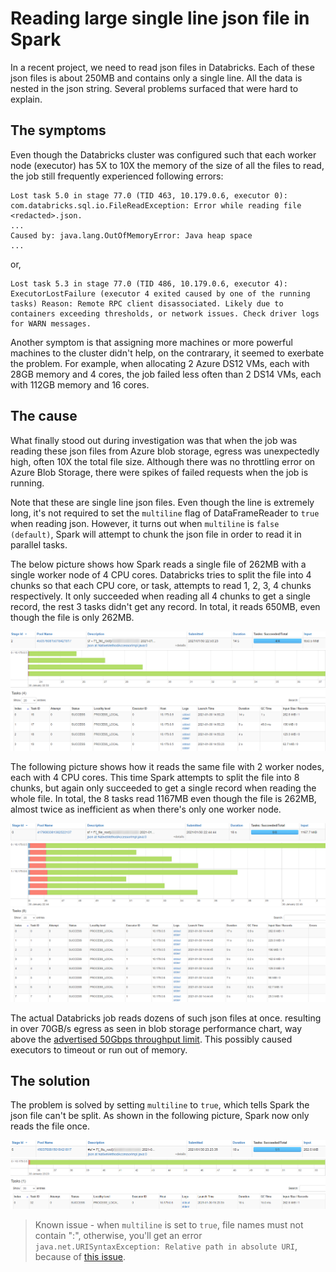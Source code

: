 # Reading large single line json file in Spark

In a recent project, we need to read json files in Databricks. Each of these json files is about 250MB and contains only a single line. All the data is nested in the json string. Several problems surfaced that were hard to explain.

## The symptoms

Even though the Databricks cluster was configured such that each worker node (executor) has 5X to 10X the memory of the size of all the files to read, the job still frequently experienced following errors:

```text
Lost task 5.0 in stage 77.0 (TID 463, 10.179.0.6, executor 0): com.databricks.sql.io.FileReadException: Error while reading file <redacted>.json.
...
Caused by: java.lang.OutOfMemoryError: Java heap space
...
```

or,

```text
Lost task 5.3 in stage 77.0 (TID 486, 10.179.0.6, executor 4): ExecutorLostFailure (executor 4 exited caused by one of the running tasks) Reason: Remote RPC client disassociated. Likely due to containers exceeding thresholds, or network issues. Check driver logs for WARN messages.
```

Another symptom is that assigning more machines or more powerful machines to the cluster didn't help, on the contrarary, it seemed to exerbate the problem. For example, when allocating 2 Azure DS12 VMs, each with 28GB memory and 4 cores, the job failed less often than 2 DS14 VMs, each with 112GB memory and 16 cores.

## The cause

What finally stood out during investigation was that when the job was reading these json files from Azure blob storage, egress was unexpectedly high, often 10X the total file size. Although there was no throttling error on Azure Blob Storage, there were spikes of failed requests when the job is running.

Note that these are single line json files. Even though the line is extremely long, it's not required to set the `multiline` flag of DataFrameReader to `true` when reading json. However, it turns out when `multiline` is `false (default)`, Spark will attempt to chunk the json file in order to read it in parallel tasks.

The below picture shows how Spark reads a single file of 262MB with a single worker node of 4 CPU cores. Databricks tries to split the file into 4 chunks so that each CPU core, or task, attempts to read 1, 2, 3, 4 chunks respectively. It only succeeded when reading all 4 chunks to get a single record, the rest 3 tasks didn't get any record. In total, it reads 650MB, even though the file is only 262MB.

<img src="images/4_tasks_stage.png" />
<img src="images/4_tasks.png" />
<img src="images/4_tasks_table.png" />

The following picture shows how it reads the same file with 2 worker nodes, each with 4 CPU cores. This time Spark attempts to split the file into 8 chunks, but again only succeeded to get a single record when reading the whole file. In total, the 8 tasks read 1167MB even though the file is 262MB, almost twice as inefficient as when there's only one worker node.

<img src="images/8_tasks_stage.png" />
<img src="images/8_tasks.png" />
<img src="images/8_tasks_table.png" />

The actual Databricks job reads dozens of such json files at once. resulting in over 70GB/s egress as seen in blob storage performance chart, way above the [advertised 50Gbps throughput limit](https://docs.microsoft.com/en-us/azure/azure-resource-manager/management/azure-subscription-service-limits#storage-limits). This possibly caused executors to timeout or run out of memory.

## The solution

The problem is solved by setting `multiline` to `true`, which tells Spark the json file can't be split. As shown in the following picture, Spark now only reads the file once.

<img src="images/multiline_stage.png" />
<img src="images/multiline_task.png" />
<img src="images/multiline_table.png" />

> Known issue - when `multiline` is set to `true`, file names must not contain ":", otherwise, you'll get an error `java.net.URISyntaxException: Relative path in absolute URI`, because of [this issue](https://issues.apache.org/jira/browse/HADOOP-14217).
